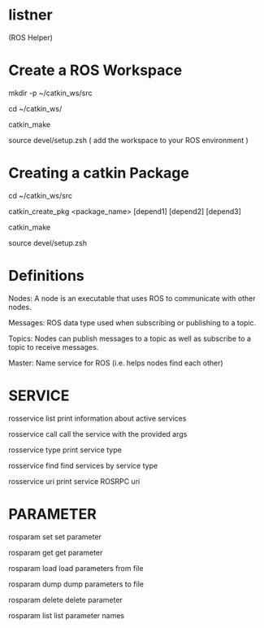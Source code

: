 # listner
(ROS Helper)

# Create a ROS Workspace
mkdir -p ~/catkin_ws/src

cd ~/catkin_ws/

catkin_make

source devel/setup.zsh  ( add the workspace to your ROS environment )

# Creating a catkin Package
cd ~/catkin_ws/src

catkin_create_pkg <package_name> [depend1] [depend2] [depend3]

catkin_make

source devel/setup.zsh

# Definitions
Nodes: A node is an executable that uses ROS to
communicate with other nodes.

Messages: ROS data type used when subscribing or publishing to a topic.

Topics: Nodes can publish messages to a topic as well as subscribe to a
topic to receive messages.

Master: Name service for ROS (i.e. helps nodes find each other)

# SERVICE
rosservice list         print information about active services

rosservice call         call the service with the provided args

rosservice type         print service type

rosservice find         find services by service type

rosservice uri          print service ROSRPC uri

# PARAMETER
rosparam set            set parameter

rosparam get            get parameter

rosparam load           load parameters from file

rosparam dump           dump parameters to file

rosparam delete         delete parameter

rosparam list           list parameter names

